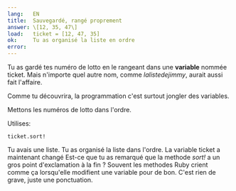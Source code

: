 ```yaml
---
lang:   EN
title:  Sauvegardé, rangé proprement
answer: \[12, 35, 47\]
load:   ticket = [12, 47, 35]
ok:     Tu as organisé la liste en ordre
error:
---
```


Tu as gardé tes numéro de lotto en le rangeant dans une __variable__
nommée ticket. Mais n'importe quel autre nom, comme _lalistedejimmy_,
aurait aussi fait l'affaire.

Comme tu découvrira, la programmation c'est surtout jongler des
variables.

Mettons les numéros de lotto dans l'ordre.

Utilises:

    ticket.sort!

Tu avais une liste. Tu as organisé la liste dans l'ordre. La variable
ticket a maintenant changé Est-ce que tu as remarqué que la methode
_sort!_ a un gros point d'exclamation à la fin ? Souvent les methodes
Ruby crient comme ça lorsqu'elle modifient une variable pour de bon.
C'est rien de grave, juste une ponctuation.
